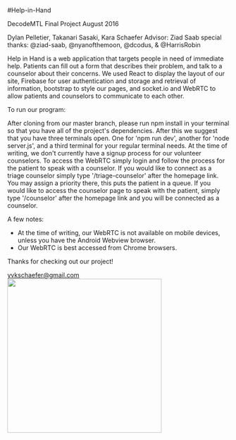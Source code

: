 #Help-in-Hand

DecodeMTL Final Project
August 2016

Dylan Pelletier, Takanari Sasaki, Kara Schaefer
Advisor: Ziad Saab
special thanks: @ziad-saab, @nyanofthemoon, @dcodus, & @HarrisRobin

Help in Hand is a web application that targets people in need of immediate help. Patients can 
fill out a form that describes their problem, and talk to a counselor about their concerns. 
We used React to display the layout of our site, Firebase for user authentication and storage 
and retrieval of information, bootstrap to style our pages, and socket.io and WebRTC to allow 
patients and counselors to communicate to each other.



To run our program:

After cloning from our master branch, please run npm install in your terminal so that you 
have all of the project's dependencies. After this we suggest that you have three terminals 
open. One for 'npm run dev', another for 'node server.js', and a third terminal for your regular 
terminal needs. At the time of writing, we don't currently have a signup process for our volunteer 
counselors. To access the WebRTC simply login and follow the process for the patient to speak 
with a counselor. If you would like to connect as a triage counselor simply type '/triage-counselor' 
after the homepage link. You may assign a priority there, this puts the patient in a queue. 
If you would like to access the counselor page to speak with the patient, simply type '/counselor' 
after the homepage link and you will be connected as a counselor.


A few notes:
- At the time of writing, our WebRTC is not available on mobile devices, unless you have the Android 
Webview browser. 
- Our WebRTC is best accessed from Chrome browsers.


Thanks for checking out our project!

yvkschaefer@gmail.com
<br>
    <img src="/screencapture-help-in-hand.png" width="350" />
<br>

<!--![Alt text](https://github.com/Help-In-Hand/Help-In-Hand-Project/blob/kara-ReadMe/screencapture-help-in-hand.png?raw=true "landing page")-->